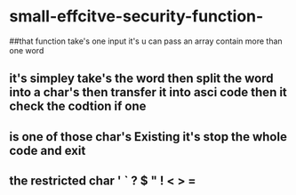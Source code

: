 # small-effcitve-security-function-

##that function take's one input it's u can pass an array contain more than one word <br>
## it's simpley take's the word then  split the word into a char's then transfer it into asci code then it check the codtion if one <br>
## is one of those char's Existing it's stop the whole code and exit 
## the restricted char  ' ` ? $ " ! < > =
